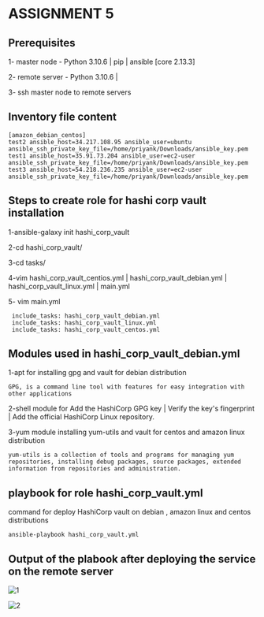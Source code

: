 # ASSIGNMENT 5 

## Prerequisites 

1- master node - Python 3.10.6 | pip | ansible [core 2.13.3]

2- remote server - Python 3.10.6 |

3- ssh master node to remote servers 

## Inventory file content

```
[amazon_debian_centos]
test2 ansible_host=34.217.108.95 ansible_user=ubuntu ansible_ssh_private_key_file=/home/priyank/Downloads/ansible_key.pem
test1 ansible_host=35.91.73.204 ansible_user=ec2-user ansible_ssh_private_key_file=/home/priyank/Downloads/ansible_key.pem
test3 ansible_host=54.218.236.235 ansible_user=ec2-user ansible_ssh_private_key_file=/home/priyank/Downloads/ansible_key.pem

```
## Steps to create role for hashi corp vault installation

1-ansible-galaxy init hashi_corp_vault

2-cd hashi_corp_vault/

3-cd tasks/

4-vim hashi_corp_vault_centios.yml | hashi_corp_vault_debian.yml | hashi_corp_vault_linux.yml | main.yml

5- vim main.yml

 ```
  include_tasks: hashi_corp_vault_debian.yml
  include_tasks: hashi_corp_vault_linux.yml
  include_tasks: hashi_corp_vault_centos.yml
 
 ```

## Modules used in hashi_corp_vault_debian.yml

1-apt for installing gpg  and vault for debian distribution
```
GPG, is a command line tool with features for easy integration with other applications
```
2-shell module for Add the HashiCorp GPG key | Verify the key's fingerprint  | Add the official HashiCorp Linux repository.

3-yum module installing yum-utils and vault for centos and amazon linux distribution
```
yum-utils is a collection of tools and programs for managing yum repositories, installing debug packages, source packages, extended information from repositories and administration.
```
## playbook for role hashi_corp_vault.yml

command for deploy HashiCorp vault on debian , amazon linux and centos distributions
```
ansible-playbook hashi_corp_vault.yml
```
## Output of the plabook after deploying the service on the remote server



![1](https://user-images.githubusercontent.com/114915047/194117285-b68e78a5-569e-44fa-82fd-af6e0f2e5ce9.png)



![2](https://user-images.githubusercontent.com/114915047/194117313-9da4396d-f801-49a8-8c53-ce5b471aed84.png)



